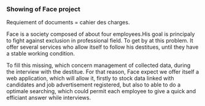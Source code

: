 ### Showing of Face project

<!--/*Face est une association composée environs de quatre employés. Elle a pour objectif principale de lutter contre l’exclusion dans le domaine pro. Pour faire face à ce problème, elle propose des services qui lui permettent d’accompagner ces flux, jusqu’à ce qu’ils aient une stabilité professionnelle.

Pour palier à un manque qui concerne la gestion des information collectées lors des entretiens avec le flux. Pour cela, elle s’attend à ce que nous lui proposions une  application web, qui lui permettra tout d’abord de pouvoir stocker les données relatives au flux et offres enregistrées, mais aussi de pouvoir y faire une recherche optimale, qui permettrait à chaque employé d’apporté une réponse rapide et efficace au flux lors des entretiens.

Cette application doit permettre la réalisation d’autres tâches tel que, la gestion et la planification des entrevues. Mais aussi, permettre aux ‘Super User’ de bénéficier d’ une vue globale sur le fonctionnement de l’association et donner lieux notamment à la gestion des comptes employés.A travers cette application l’employé pourra accompagner de manière optimale chaque flux, jusqu’à la stabilisation de son de sa situation professionnelle.*/
-->

Requiement of documents = cahier des charges.

Face is a society composed of about four employees.His goal is principaly to fight against exclusion in professional field. To get by at this problem. It offer several services who allow itself to follow his destitues, until they have a stable working condition.

To fill this missing, which concern management of collected data, during the interview with the destitue. For that reason, Face expect we offer itself a web application, which will allow it, firstly to stock data linked with candidates and job advertisement registered, but also to able to do a optimale searching, which could permit each employee to give a quick and efficiant answer while interviews.
